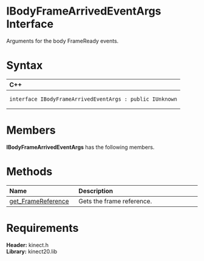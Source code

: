 IBodyFrameArrivedEventArgs Interface  
====================================  

Arguments for the body FrameReady events. <span id="syntaxSection"></span>

Syntax  
======  

<table>
<colgroup>
<col width="100%" />
</colgroup>
<thead>
<tr class="header">
<th align="left">C++</th>
</tr>
</thead>
<tbody>
<tr class="odd">
<td align="left"><pre><code>interface IBodyFrameArrivedEventArgs : public IUnknown</code></pre></td>
</tr>
</tbody>
</table>

<span id="classMembersSection"></span>

Members  
=======  

**IBodyFrameArrivedEventArgs** has the following members.  

<span id="publicmethodsSection"></span>

Methods  
=======  

<table>
<colgroup>
<col width="30%" />
<col width="60%" />
</colgroup>
<thead>
<tr class="header">
<th align="left">Name</th>
<th align="left">Description</th>
</tr>
</thead>
<tbody>
<tr class="odd">
<td align="left"><a href="IBodyFrameArrivedEventArgs/Methods/get_FrameReference_Method.md">get_FrameReference</a></td>
<td align="left">Gets the frame reference.</td>
</tr>
</tbody>
</table>

<span id="requirements"></span>

Requirements  
============  

**Header:** kinect.h  
**Library:** kinect20.lib  



<!--Please do not edit the data in the comment block below.-->
<!--
TOCTitle : IBodyFrameArrivedEventArgs Interface
RLTitle : IBodyFrameArrivedEventArgs Interface
KeywordK : IBodyFrameArrivedEventArgs interface, about
HelpPriority : 2
TopicType : apiref
KeywordF : IBodyFrameArrivedEventArgs
KeywordF : Microsoft.Kinect.kinect.IBodyFrameArrivedEventArgs
KeywordA : T:Microsoft.Kinect.kinect.IBodyFrameArrivedEventArgs
AssetID : T:Microsoft.Kinect.kinect.IBodyFrameArrivedEventArgs
Locale : en-us
CommunityContent : 1
APIType : Managed
APILocation : 
APIName : Microsoft.Kinect.kinect.IBodyFrameArrivedEventArgs
TargetOS : Windows
TopicType : kbSyntax
DevLang : C++
DocSet : K4Wv2
ProjType : K4Wv2Proj
Technology : Kinect for Windows
Product : Kinect for Windows SDK v2
productversion : 20
-->
